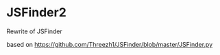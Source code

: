 # JSFinder2

Rewrite of JSFinder

based on https://github.com/Threezh1/JSFinder/blob/master/JSFinder.py
